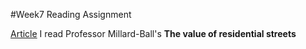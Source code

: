 #Week7 Reading Assignment

[Article](https://ucla.box.com/shared/static/wiq1z2f1092d1nauj8bn6sy0ui24usjs.docx)
I read Professor Millard-Ball's **The value of residential streets**
